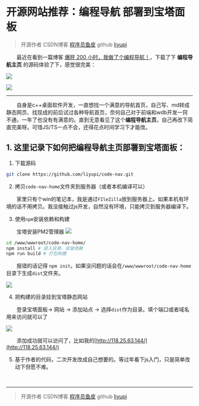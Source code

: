 
# 开源网站推荐：编程导航   部署到宝塔面板


>开源作者 CSDN博客 [程序员鱼皮](https://blog.csdn.net/weixin_41701290)
github [liyupi](https://github.com/liyupi)


&emsp;&emsp;最近在看到一篇博客 [爆肝 200 小时，我做了个编程导航！](https://blog.csdn.net/weixin_41701290/article/details/113036378)，下载了下 **编程导航主页** 的源码体验了下，感觉很完美：    


![](vx_images/3919128228593.png)

![](vx_images/3276330216460.png)


---

&emsp;&emsp;自身是c++桌面软件开发，一直想找一个满意的导航首页，自己写、md转成静态网页、找现成的前后试过各种导航首页，奈何自己对于前端和wdb开发一窍不通，一年了也没有有满意的。直到无意看见了这个**编程导航主页**，自己再改下简直完美呀。可惜JS/TS一点不会，还得花点时间学习下才能改。


## 1. 这里记录下如何把**编程导航主页**部署到宝塔面板：

1. 下载源码
```bash
git clone https://github.com/liyupi/code-nav.git
```
2. 拷贝`code-nav-home`文件夹到服务器（或者本机编译可以）

&emsp;&emsp;家里只有个win的笔记本，我是通过`FIleZilla`放到服务器上。如果本机有环境的话不用拷贝。我没接触过js开发，自然没有环境，只能拷贝到服务器编译下。

3. 使用`npm`安装依赖和构建

&emsp;&emsp;宝塔安装PM2管理器
![](vx_images/601046236626.png)

```bash
cd /www/wwwroot/code-nav-home/
npm install # 进入目录，安装依赖
npm run build # 打包构建
```
&emsp;&emsp;报错的话记得 `npm init`。如果没问题的话会在`/www/wwwroot/code-nav-home` 目录下生成`dist`文件夹。

![](vx_images/2488451225850.png)

4. 把构建的目录挂到宝塔静态网站

&emsp;&emsp;登录宝塔面板-> 网站 -> 添加站点 -> 选择`dist`作为目录。填个端口或者域名用来访问就可以了

![](vx_images/849454221604.png)

&emsp;&emsp;添加成功就可以访问了，比如我的[http://118.25.63.144/](http://118.25.63.144/)

5. 基于作者的代码，二次开发改成自己想要的。等过年看下js入门，只是简单改动下但愿不难。




&emsp;&emsp;
&emsp;&emsp;
&emsp;&emsp;
&emsp;&emsp;
&emsp;&emsp;
&emsp;&emsp;


---



>开源作者 CSDN博客 [程序员鱼皮](https://blog.csdn.net/weixin_41701290)
github [liyupi](https://github.com/liyupi)